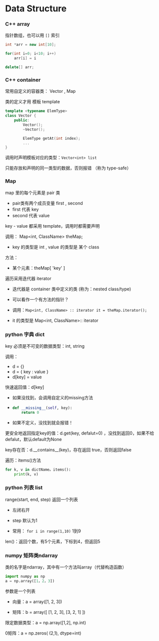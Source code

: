 # Data Structure

### C++  array

指针数组，也可以用 `[]` 索引

```cpp
int *arr = new int[10];

for(int i=0; i<10; i++)
    arr[i] = i

delete[] arr;
```

### C++ container

常用自定义的容器类： Vector , Map

类的定义才用 模板 template

```cpp
template <typename ElemType>
class Vector {
    public:
        Vector();
        ~Vector();

        ElemType getAt(int index);
        ...
}
```

调用时声明模板对应的类型：`Vector<int> list`

只能存放和声明的同一类型的数据，否则报错 （称为 type-safe）

### Map

map 里的每个元素是 pair 类

* pair类有两个成员变量 first , second
* first 代表 key
* second 代表 value

key - value 都采用 template，调用时都需要声明

调用： Map&lt;int, ClassName&gt; theMap;

* key 的类型是 int , value 的类型是 某个 class

方法：

* 某个元素：theMap\[ 'key' \]

遍历采用迭代器 iterator

* 迭代器是 container 类中定义的类 \(称为：nested class/type\)
* 可以看作一个有方法的指针？

* 调用：`Map<int, ClassName> :: iterator it = theMap.iterator();`

* it 的类型是 Map&lt;int, ClassName&gt;:: iterator

### python 字典 dict

key 必须是不可变的数据类型：int, string

调用：

* d = {}
* d = { key : value }
* d\[key\] = value

快速返回值：d\[key\]

* 如果没找到，会调用自定义的missing方法
* ```py
  def __missing__(self, key):
      return 0
  ```
* 如果不定义，没找到就会报错！

更安全地返回指定key的值：d.get\(key, defalut=0\) ，没找到返回0，如果不给defalut，默认default为None

key存在否：d.\_\_contains\_\_\(key\)，存在返回 true，否则返回false

遍历：items\(\)方法

```py
for k, v in dictName。items():
    print(k, v)
```

### python 列表 list

range\(start, end, step\) 返回一个列表

* 左闭右开
* step 默认为1

* 常用： `for i in range(1,10)` 1到9

len\(\)：返回个数，有5个元素，下标到4，但返回5

### numpy 矩阵类ndarray

类的名字是ndarray，其中有一个方法叫array（代替构造函数）

```py
import numpy as np
a = np.array([1，2，3])
```

参数是一个列表

* 向量：a = array\(\[1, 2, 3\]\)

* 矩阵：b = array\(\[ \[1, 2, 3\], \[3, 2, 1\] \]\)

限定数据类型：a = np.array\(\[1,2\], np.int\)

0矩阵：a = np.zeros\( \(2,1\), dtype=int\)



